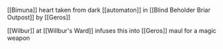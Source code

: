 [[Bimuna]] heart taken from dark [[automaton]] in [[Blind Beholder Briar Outpost]] by [[Geros]]

[[Wilbur]] at [[Willbur's Ward]] infuses this into [[Geros]] maul for a magic weapon